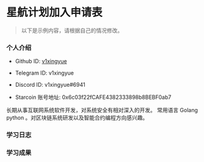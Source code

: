 
# 星航计划加入申请表

> 以下是示例内容，请根据自己的情况修改。

### 个人介绍

* Github ID: [v1xingyue](https://github.com/v1xingyue)

* Telegram ID: v1xingyue

* Discord ID: v1xingyue#6941

* Starcoin 账号地址: 0x6c03f22fCAFE4382333898b8BEBF0ab7

长期从事互联网系统软件开发，对系统安全有相对深入的开发。
常用语言 Golang python 。对区块链系统研发以及智能合约编程方向感兴趣。

### 学习日志

>

### 学习成果

>
